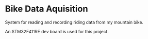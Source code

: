 # Bike Data Aquisition 

System for reading and recording riding data from my mountain bike. 

An STM32F411RE dev board is used for this project. 
